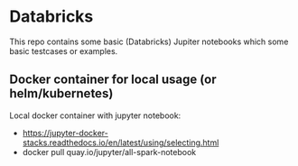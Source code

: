 # Databricks  

This repo contains some basic (Databricks) Jupiter notebooks which some basic testcases or examples.

## Docker container for local usage (or helm/kubernetes)

Local docker container with jupyter notebook:
- https://jupyter-docker-stacks.readthedocs.io/en/latest/using/selecting.html
- docker pull quay.io/jupyter/all-spark-notebook

